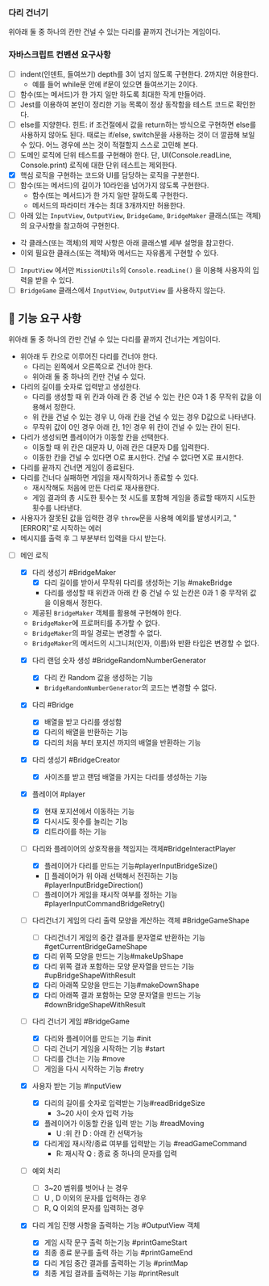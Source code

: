 ### 다리 건너기

위아래 둘 중 하나의 칸만 건널 수 있는 다리를 끝까지 건너가는 게임이다.

### 자바스크립트 컨벤션 요구사항

- [ ] indent(인덴트, 들여쓰기) depth를 3이 넘지 않도록 구현한다. 2까지만 허용한다.
  - 예를 들어 while문 안에 if문이 있으면 들여쓰기는 2이다.
- [ ] 함수(또는 메서드)가 한 가지 일만 하도록 최대한 작게 만들어라.
- [ ] Jest를 이용하여 본인이 정리한 기능 목록이 정상 동작함을 테스트 코드로 확인한다.
- [ ] else를 지양한다.
      힌트: if 조건절에서 값을 return하는 방식으로 구현하면 else를 사용하지 않아도 된다.
      때로는 if/else, switch문을 사용하는 것이 더 깔끔해 보일 수 있다. 어느 경우에 쓰는 것이 적절할지 스스로 고민해 본다.
- [ ] 도메인 로직에 단위 테스트를 구현해야 한다. 단, UI(Console.readLine, Console.print) 로직에 대한 단위 테스트는 제외한다.
- [x] 핵심 로직을 구현하는 코드와 UI를 담당하는 로직을 구분한다.
- [ ] 함수(또는 메서드)의 길이가 10라인을 넘어가지 않도록 구현한다.
  - 함수(또는 메서드)가 한 가지 일만 잘하도록 구현한다.
  - 메서드의 파라미터 개수는 최대 3개까지만 허용한다.
- [ ] 아래 있는 `InputView`, `OutputView`, `BridgeGame`, `BridgeMaker` 클래스(또는 객체)의 요구사항을 참고하여 구현한다.
- 각 클래스(또는 객체)의 제약 사항은 아래 클래스별 세부 설명을 참고한다.
- 이외 필요한 클래스(또는 객체)와 메서드는 자유롭게 구현할 수 있다.
- [ ] `InputView` 에서만 `MissionUtils`의 `Console.readLine()` 을 이용해 사용자의 입력을 받을 수 있다.
- [ ] `BridgeGame` 클래스에서 `InputView`, `OutputView` 를 사용하지 않는다.

## **🚀 기능 요구 사항**

위아래 둘 중 하나의 칸만 건널 수 있는 다리를 끝까지 건너가는 게임이다.

- 위아래 두 칸으로 이루어진 다리를 건너야 한다.
  - 다리는 왼쪽에서 오른쪽으로 건너야 한다.
  - 위아래 둘 중 하나의 칸만 건널 수 있다.
- 다리의 길이를 숫자로 입력받고 생성한다.
  - 다리를 생성할 때 위 칸과 아래 칸 중 건널 수 있는 칸은 0과 1 중 무작위 값을 이용해서 정한다.
  - 위 칸을 건널 수 있는 경우 U, 아래 칸을 건널 수 있는 경우 D값으로 나타낸다.
  - 무작위 값이 0인 경우 아래 칸, 1인 경우 위 칸이 건널 수 있는 칸이 된다.
- 다리가 생성되면 플레이어가 이동할 칸을 선택한다.
  - 이동할 때 위 칸은 대문자 U, 아래 칸은 대문자 D를 입력한다.
  - 이동한 칸을 건널 수 있다면 O로 표시한다. 건널 수 없다면 X로 표시한다.
- 다리를 끝까지 건너면 게임이 종료된다.
- 다리를 건너다 실패하면 게임을 재시작하거나 종료할 수 있다.
  - 재시작해도 처음에 만든 다리로 재사용한다.
  - 게임 결과의 총 시도한 횟수는 첫 시도를 포함해 게임을 종료할 때까지 시도한 횟수를 나타낸다.
- 사용자가 잘못된 값을 입력한 경우 `throw`문을 사용해 예외를 발생시키고, "[ERROR]"로 시작하는 에러
- 메시지를 출력 후 그 부분부터 입력을 다시 받는다.

- [ ] 메인 로직

  - [x] 다리 생성기 #BridgeMaker
    - [x] 다리 길이를 받아서 무작위 다리를 생성하는 기능 #makeBridge
    - 다리를 생성할 때 위칸과 아래 칸 중 건널 수 있 는칸은 0과 1 중 무작위 값을 이용해서 정한다.
  - 제공된 `BridgeMaker` 객체를 활용해 구현해야 한다.
  - `BridgeMaker`에 프로퍼티를 추가할 수 없다.
  - `BridgeMaker`의 파일 경로는 변경할 수 없다.
  - `BridgeMaker`의 메서드의 시그니처(인자, 이름)와 반환 타입은 변경할 수 없다.

  - [x] 다리 랜덤 숫자 생성 #BridgeRandomNumberGenerator

    - [x] 다리 칸 Random 값을 생성하는 기능
    - `BridgeRandomNumberGenerator`의 코드는 변경할 수 없다.

  - [x] 다리 #Bridge

    - [x] 배열을 받고 다리를 생성함
    - [x] 다리의 배열을 반환하는 기능
    - [x] 다리의 처음 부터 포지션 까지의 배열을 반환하는 기능

  - [x] 다리 생성기 #BridgeCreator

    - [x] 사이즈를 받고 랜덤 배열을 가지는 다리를 생성하는 기능

  - [x] 플레이어 #player

    - [x] 현재 포지션에서 이동하는 기능
    - [x] 다시시도 횟수를 늘리는 기능
    - [x] 리트라이를 하는 기능

  - [ ] 다리와 플레이어의 상호작용을 책임지는 객체#BridgeInteractPlayer

    - [x] 플레이어가 다리를 만드는 기능#playerInputBridgeSize()

    - [] 플레이어가 위 아래 선택해서 전진하는 기능 #playerInputBridgeDirection()

    - [ ] 플레이어가 게임을 재시작 여부를 정하는 기능 #playerInputCommandBridgeRetry()

  - [ ] 다리건너기 게임의 다리 출력 모양을 계산하는 객체 #BridgeGameShape

    - [ ] 다리건너기 게임의 중간 결과를 문자열로 반환하는 기능#getCurrentBridgeGameShape
    - [x] 다리 위쪽 모양을 만드는 기능#makeUpShape
    - [x] 다리 위쪽 결과 포함하는 모양 문자열을 만드는 기능#upBridgeShapeWithResult
    - [x] 다리 아래쪽 모양을 만드는 기능#makeDownShape
    - [x] 다리 아래쪽 결과 포함하는 모양 문자열을 만드는 기능#downBridgeShapeWithResult

  - [ ] 다리 건너기 게임 #BridgeGame

    - [x] 다리와 플레이어를 만드는 기능 #init
    - [ ] 다리 건너기 게임을 시작하는 기능 #start
    - [ ] 다리를 건너는 기능 #move
    - [ ] 게임을 다시 시작하는 기능 #retry

  - [x] 사용자 받는 기능 #InputView

    - [x] 다리의 길이를 숫자로 입력받는 기능#readBridgeSize
      - 3~20 사이 숫자 입력 가능
    - [x] 플레이어가 이동할 칸을 입력 받는 기능 #readMoving
      - U :위 칸 D : 아래 칸 선택가능
    - [x] 다리게임 재시작/종료 여부를 입력받는 기능 #readGameCommand
      - R: 재시작 Q : 종료 중 하나의 문자를 입력

  - [ ] 예외 처리

    - [ ] 3~20 범위를 벗어나 는 경우
    - [ ] U , D 이외의 문자를 입력하는 경우
    - [ ] R, Q 이외의 문자를 입력하는 경우

  - [x] 다리 게임 진행 사항을 출력하는 기능 #OutputView 객체
    - [x] 게임 시작 문구 출력 하는기능 #printGameStart
    - [x] 최종 종료 문구를 출력 하는 기능 #printGameEnd
    - [x] 다리 게임 중간 결과를 출력하는 기능 #printMap
    - [x] 최종 게임 결과를 출력하는 기능 #printResult
